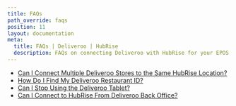 ```yaml
---
title: FAQs
path_override: faqs
position: 11
layout: documentation
meta:
  title: FAQs | Deliveroo | HubRise
  description: FAQs on connecting Deliveroo with HubRise for your EPOS to work with other apps as a cohesive whole. Connect apps and synchronise your data.
---
```


- [Can I Connect Multiple Deliveroo Stores to the Same HubRise Location?](/apps/deliveroo/faqs/connecting-multiple-instances-deliveroo/)
- [How Do I Find My Deliveroo Restaurant ID?](/apps/deliveroo/faqs/find-deliveroo-restaurant-id/)
- [Can I Stop Using the Deliveroo Tablet?](/apps/deliveroo/faqs/deliveroo-tabletless/)
- [Can I Connect to HubRise From Deliveroo Back Office?](/apps/deliveroo/faqs/connect-from-deliveroo-back-office/)
